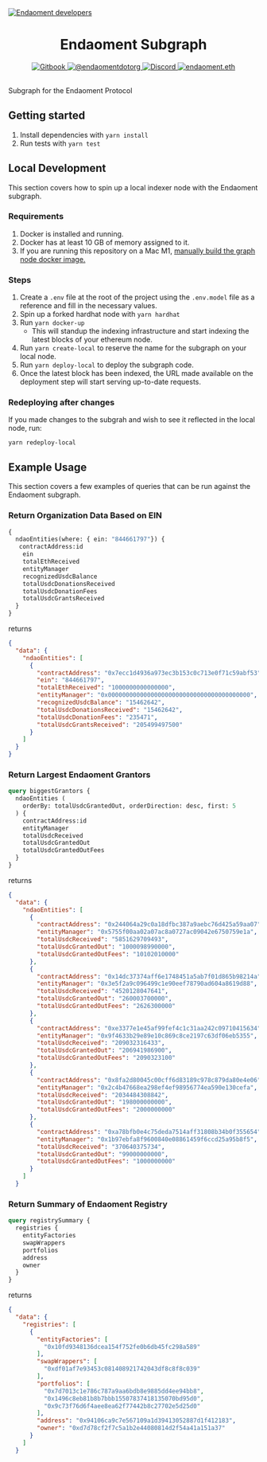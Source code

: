 <a href="https://developers.endaoment.org/" target="_blank" rel="noopener">
  <img alt="Endaoment developers" src="https://storage.googleapis.com/endaoment-static/readme-assets/graph-readme-cover.png" />
</a>

<div align="center">
  <h1>Endaoment Subgraph</h1>
        <a href="https://docs.endaoment.org/developers">
        <img src="https://img.shields.io/static/v1?label=&message=Documentation&colorA=E4EBF4&colorB=E4EBF4&style=flat&logo=gitbook" alt="Gitbook">
        </a>
    <a href="https://twitter.com/endaomentdotorg">
    <img src="https://img.shields.io/twitter/url.svg?label=%40endaomentdotorg&style=social&url=https%3A%2F%2Ftwitter.com%2Fendaomentdotorg" alt="@endaomentdotorg">
      <a href="https://discord.gg/endaoment">
        <img alt="Discord" src="https://img.shields.io/discord/734855436276334746?color=7389D8&label&logo=discord&logoColor=ffffff" />
        </a>
        <a href="https://etherscan.io/address/0xbe21e4cf884c8b2517e4e199487f8b505841cb36">
        <img src="https://img.shields.io/static/v1?label=ENS&message=endaoment.eth&colorA=696F8C&colorB=696F8C&style=flat&logo=ethereum" alt="endaoment.eth">
        </a>
  </a>
  <br/><br/>
</div>

Subgraph for the Endaoment Protocol

## Getting started
1. Install dependencies with `yarn install`
2. Run tests with `yarn test`

## Local Development
This section covers how to spin up a local indexer node with the Endaoment subgraph.

### Requirements
1. Docker is installed and running.
2. Docker has at least 10 GB of memory assigned to it.
3. If you are running this repository on a Mac M1, [manually build the graph node docker image.](https://github.com/graphprotocol/graph-node/tree/master/docker#running-graph-node-on-an-macbook-m1)

### Steps
1. Create a `.env` file at the root of the project using the `.env.model` file as a reference and fill in the necessary values.
2. Spin up a forked hardhat node with `yarn hardhat`
3. Run `yarn docker-up`
   - This will standup the indexing infrastructure and start indexing the latest blocks of your ethereum node.
4. Run `yarn create-local` to reserve the name for the subgraph on your local node.
5. Run `yarn deploy-local` to deploy the subgraph code. 
6. Once the latest block has been indexed, the URL made available on the deployment step will start serving up-to-date requests.

### Redeploying after changes
If you made changes to the subgrah and wish to see it reflected in the local node, run:

```shell
yarn redeploy-local
```

## Example Usage

This section covers a few examples of  queries that can be run against the Endaoment subgraph.

### Return Organization Data Based on EIN

```graphql
{
  ndaoEntities(where: { ein: "844661797"}) {
   contractAddress:id
    ein
    totalEthReceived
    entityManager
    recognizedUsdcBalance
    totalUsdcDonationsReceived
    totalUsdcDonationFees
    totalUsdcGrantsReceived
  }
}
```

returns

```json
{
  "data": {
    "ndaoEntities": [
      {
        "contractAddress": "0x7ecc1d4936a973ec3b153c0c713e0f71c59abf53",
        "ein": "844661797",
        "totalEthReceived": "1000000000000000",
        "entityManager": "0x0000000000000000000000000000000000000000",
        "recognizedUsdcBalance": "15462642",
        "totalUsdcDonationsReceived": "15462642",
        "totalUsdcDonationFees": "235471",
        "totalUsdcGrantsReceived": "205499497500"
      }
    ]
  }
}
```

### Return Largest Endaoment Grantors

```graphql
query biggestGrantors {
  ndaoEntities (
    orderBy: totalUsdcGrantedOut, orderDirection: desc, first: 5
  ) {
    contractAddress:id
    entityManager
    totalUsdcReceived
    totalUsdcGrantedOut
    totalUsdcGrantedOutFees
  }
}
```

returns

```json
{
  "data": {
    "ndaoEntities": [
      {
        "contractAddress": "0x244064a29c0a18dfbc387a9aebc76d425a59aa07",
        "entityManager": "0x5755f00aa02a07ac8a0727ac09042e6750759e1a",
        "totalUsdcReceived": "5851629709493",
        "totalUsdcGrantedOut": "1000098990000",
        "totalUsdcGrantedOutFees": "10102010000"
      },
      {
        "contractAddress": "0x14dc37374aff6e1748451a5ab7f01d865b98214a",
        "entityManager": "0x3e5f2a9c096499c1e90eef78790ad604a8619d88",
        "totalUsdcReceived": "4520128047641",
        "totalUsdcGrantedOut": "260003700000",
        "totalUsdcGrantedOutFees": "2626300000"
      },
      {
        "contractAddress": "0xe3377e1e45af99fef4c1c31aa242c09710415634",
        "entityManager": "0x9f4633b29e89e10c869c8ce2197c63df06eb5355",
        "totalUsdcReceived": "209032316433",
        "totalUsdcGrantedOut": "206941986900",
        "totalUsdcGrantedOutFees": "2090323100"
      },
      {
        "contractAddress": "0x8fa2d80045c00cff6d83189c978c879da80e4e06",
        "entityManager": "0x2c4b47668ea298ef4ef98956774ea590e130cefa",
        "totalUsdcReceived": "2034484308842",
        "totalUsdcGrantedOut": "198000000000",
        "totalUsdcGrantedOutFees": "2000000000"
      },
      {
        "contractAddress": "0xa78bfb0e4c75deda7514aff31808b34b0f355654",
        "entityManager": "0x1b97ebfa8f9600840e08861459f6ccd25a95b8f5",
        "totalUsdcReceived": "370640375734",
        "totalUsdcGrantedOut": "99000000000",
        "totalUsdcGrantedOutFees": "1000000000"
      }
    ]
  }
```

### Return Summary of Endaoment Registry

```graphql
query registrySummary {
  registries {
    entityFactories
    swapWrappers
    portfolios
    address
    owner
  }
}
```

returns

```json
{
  "data": {
    "registries": [
      {
        "entityFactories": [
          "0x10fd9348136dcea154f752fe0b6db45fc298a589"
        ],
        "swapWrappers": [
          "0xdf01af7e93453c081408921742043df8c8f8c039"
        ],
        "portfolios": [
          "0x7d7013c1e786c787a9aa6bdb8e9885dd4ee94bb8",
          "0x1496c8eb81b8b7bbb15507837418135070bd95d0",
          "0x9c73f76d6f4aee8ea62f77442b8c27702e5d25d0"
        ],
        "address": "0x94106ca9c7e567109a1d39413052887d1f412183",
        "owner": "0xd7d78cf2f7c5a1b2e44080814d2f54a41a151a37"
      }
    ]
  }
  
